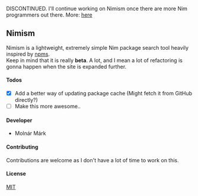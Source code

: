 DISCONTINUED.
I'll continue working on Nimism once there are more Nim programmers out there. More: [here](http://blog.nimism.co/2017/05/25/whats-going-on/)

## Nimism ##

Nimism is a lightweight, extremely simple Nim package search tool heavily inspired by [npms](https://github.com/npms-io).
<br>
Keep in mind that it is really **beta**. A lot, and I mean a lot of refactoring is gonna happen when the site is expanded further.

#### Todos

- [x] Add a better way of updating package cache (Might fetch it from GitHub directly?)
- [ ] Make this more awesome..

#### Developer ####

 - Molnár Márk

#### Contributing ####
Contributions are welcome as I don't have a lot of time to work on this.

#### License ####
[MIT](https://opensource.org/licenses/mit-license.php)

